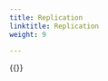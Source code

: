 ```yaml
---
title: Replication
linktitle: Replication
weight: 9

--- 
```

{{<include  file="content/docs/getting-started/upgrade/helm/module/replication.md" hide="true" >}}
